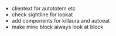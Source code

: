  - clientext for autototem etc
 - check sightline for lookat
 - add components for killaura and autoeat
 - make mine block always look at block